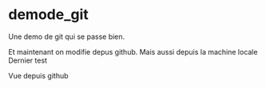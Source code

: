 # demode_git


Une demo de git qui se passe bien.

Et maintenant on modifie depus github.
Mais aussi depuis la machine locale
Dernier test 

Vue depuis github
